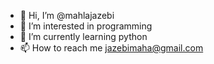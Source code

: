 - 👋 Hi, I’m @mahlajazebi
- 👀 I’m interested in programming
- 🌱 I’m currently learning python
- 📫 How to reach me jazebimaha@gmail.com

<!---
mahlajazebi/mahlajazebi is a ✨ special ✨ repository because its `README.md` (this file) appears on your GitHub profile.
You can click the Preview link to take a look at your changes.
--->
